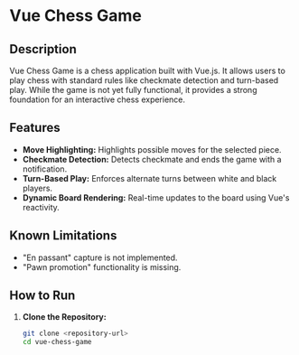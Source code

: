 # Vue Chess Game

## Description
Vue Chess Game is a chess application built with Vue.js. It allows users to play chess with standard rules like checkmate detection and turn-based play. While the game is not yet fully functional, it provides a strong foundation for an interactive chess experience.

## Features
- **Move Highlighting:** Highlights possible moves for the selected piece.
- **Checkmate Detection:** Detects checkmate and ends the game with a notification.
- **Turn-Based Play:** Enforces alternate turns between white and black players.
- **Dynamic Board Rendering:** Real-time updates to the board using Vue's reactivity.

## Known Limitations
- "En passant" capture is not implemented.
- "Pawn promotion" functionality is missing.

## How to Run
1. **Clone the Repository:**
   ```bash
   git clone <repository-url>
   cd vue-chess-game

